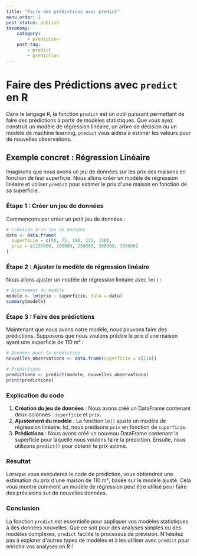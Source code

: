 ```yaml
---
title: "Faire des prédictions avec predict"
menu_order: 1
post_status: publish
taxonomy:
    category:
        - prédiction
    post_tag:
        - predict
        - prédiction
---
```


# Faire des Prédictions avec `predict` en R

Dans le langage R, la fonction `predict` est un outil puissant permettant de faire des prédictions à partir de modèles statistiques. Que vous ayez construit un modèle de régression linéaire, un arbre de décision ou un modèle de machine learning, `predict` vous aidera à estimer les valeurs pour de nouvelles observations.

## Exemple concret : Régression Linéaire

Imaginons que nous avons un jeu de données sur les prix des maisons en fonction de leur superficie. Nous allons créer un modèle de régression linéaire et utiliser `predict` pour estimer le prix d'une maison en fonction de sa superficie.

### Étape 1 : Créer un jeu de données

Commençons par créer un petit jeu de données :

```r
# Création d'un jeu de données
data <- data.frame(
  superficie = c(50, 75, 100, 125, 150),
  prix = c(150000, 200000, 250000, 300000, 350000)
)
```

### Étape 2 : Ajuster le modèle de régression linéaire

Nous allons ajuster un modèle de régression linéaire avec `lm()` :

```r
# Ajustement du modèle
modele <- lm(prix ~ superficie, data = data)
summary(modele)
```

### Étape 3 : Faire des prédictions

Maintenant que nous avons notre modèle, nous pouvons faire des prédictions. Supposons que nous voulons prédire le prix d'une maison ayant une superficie de 110 m² :

```r
# Données pour la prédiction
nouvelles_observations <- data.frame(superficie = c(110))

# Prédictions
predictions <- predict(modele, nouvelles_observations)
print(predictions)
```

### Explication du code

1. **Création du jeu de données** : Nous avons créé un DataFrame contenant deux colonnes : `superficie` et `prix`.
2. **Ajustement du modèle** : La fonction `lm()` ajuste un modèle de régression linéaire. Ici, nous prédisons `prix` en fonction de `superficie`.
3. **Prédictions** : Nous avons créé un nouveau DataFrame contenant la superficie pour laquelle nous voulons faire la prédiction. Ensuite, nous utilisons `predict()` pour obtenir le prix estimé.

### Résultat

Lorsque vous exécuterez le code de prédiction, vous obtiendrez une estimation du prix d'une maison de 110 m², basée sur le modèle ajusté. Cela vous montre comment un modèle de régression peut être utilisé pour faire des prévisions sur de nouvelles données.

### Conclusion

La fonction `predict` est essentielle pour appliquer vos modèles statistiques à des données nouvelles. Que ce soit pour des analyses simples ou des modèles complexes, `predict` facilite le processus de prévision. N'hésitez pas à explorer d'autres types de modèles et à les utiliser avec `predict` pour enrichir vos analyses en R !


